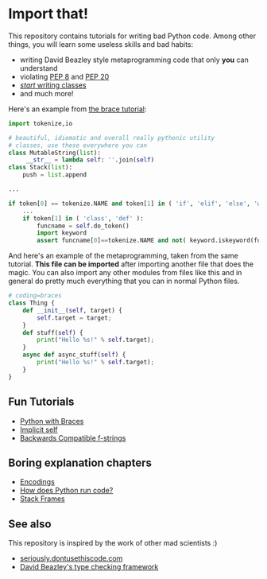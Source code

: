 # Import that!

This repository contains tutorials for writing bad Python code. Among other
things, you will learn some useless skills and bad habits:

- writing David Beazley style metaprogramming code that only **you** can understand
- violating [PEP 8][] and [PEP 20][]
- [*start* writing classes](https://www.youtube.com/watch?v=o9pEzgHorH0)
- and much more!

[PEP 8]: https://www.python.org/dev/peps/pep-0008/
[PEP 20]: https://www.python.org/dev/peps/pep-0020/

Here's an example from [the brace tutorial](fun/braces.md):

```python
import tokenize,io

# beautiful, idiomatic and overall really pythonic utility
# classes, use these everywhere you can
class MutableString(list):
     __str__ = lambda self: ''.join(self)
class Stack(list):
    push = list.append

...

if token[0] == tokenize.NAME and token[1] in ( 'if', 'elif', 'else', 'while', 'for', 'with', 'try', 'except', 'finally', 'class', 'def' ):
    ...
    if token[1] in ( 'class', 'def' ):
        funcname = self.do_token()
        import keyword
        assert funcname[0]==tokenize.NAME and not( keyword.iskeyword(funcname[1]) ), "'%s' is not a valid function name" % funcname[1]
```

And here's an example of the metaprogramming, taken from the same tutorial.
**This file can be imported** after importing another file that does the magic.
You can also import any other modules from files like this and in general do
pretty much everything that you can in normal Python files.

```python
# coding=braces
class Thing {
    def __init__(self, target) {
        self.target = target;
    }
    def stuff(self) {
        print("Hello %s!" % self.target);
    }
    async def async_stuff(self) {
        print("Hello %s!" % self.target);
    }
}
```

## Fun Tutorials
- [Python with Braces](fun/braces.md)
- [Implicit self](fun/implicitself.md)
- [Backwards Compatible f-strings](fun/fstrings.md)

## Boring explanation chapters
- [Encodings](boring/encodings.md)
- [How does Python run code?](boring/how-python-runs-code.md)
- [Stack Frames](boring/stackframes.md)

## See also
This repository is inspired by the work of other mad scientists :)
- [seriously.dontusethiscode.com](http://seriously.dontusethiscode.com/)
- [David Beazley's type checking framework](https://www.youtube.com/watch?v=js_0wjzuMfc)
